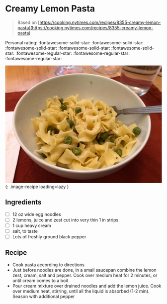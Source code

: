 <!-- Needs Manual Review -->

# Creamy Lemon Pasta

> Based on [https://cooking.nytimes.com/recipes/8355-creamy-lemon-pasta](https://cooking.nytimes.com/recipes/8355-creamy-lemon-pasta)

<!-- {cts} rating=2; (User can specify rating on scale of 1-5) -->
Personal rating: :fontawesome-solid-star: :fontawesome-solid-star: :fontawesome-solid-star: :fontawesome-solid-star: :fontawesome-solid-star: :fontawesome-regular-star: :fontawesome-regular-star: :fontawesome-regular-star:
<!-- {cte} -->

<!-- {cts} name_image=creamy_lemon_pasta.jpeg; (User can specify image name) -->
![creamy_lemon_pasta.jpeg](./creamy_lemon_pasta.jpeg){: .image-recipe loading=lazy }
<!-- {cte} -->

## Ingredients

* [ ] 12 oz wide egg noodles
* [ ] 2 lemons, juice and zest cut into very thin 1 in strips
* [ ] 1 cup heavy cream
* [ ] salt, to taste
* [ ] Lots of freshly ground black pepper

## Recipe

* Cook pasta according to directions
* Just before noodles are done, in a small saucepan combine the lemon zest, cream, salt and pepper. Cook over medium heat for 2 minutes, or until cream comes to a boil
* Pour cream mixture over drained noodles and add the lemon juice. Cook over medium heat, stirring, until all the liquid is absorbed (1-2 min). Season with additional pepper
